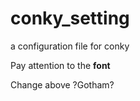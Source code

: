 # conky_setting

a configuration file for conky

Pay attention to the **font**

Change above ?Gotham?
